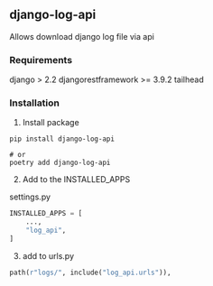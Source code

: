 ## django-log-api

Allows download django log file via api

### Requirements

django > 2.2
djangorestframework >= 3.9.2
tailhead

### Installation

1. Install package

```shell
pip install django-log-api

# or
poetry add django-log-api
```

2. Add to the INSTALLED_APPS

settings.py
```python
INSTALLED_APPS = [
    ...,
    "log_api",
]
```

3. add to urls.py

```python
path(r"logs/", include("log_api.urls")),
```
